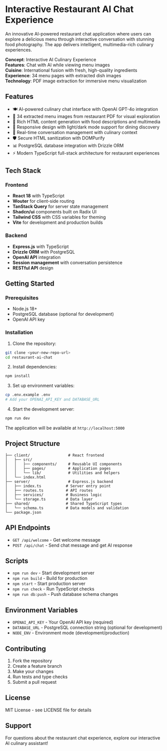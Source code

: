 # Interactive Restaurant AI Chat Experience

An innovative AI-powered restaurant chat application where users can explore a delicious menu through interactive conversation with stunning food photography. The app delivers intelligent, multimedia-rich culinary experiences.

**Concept**: Interactive AI Culinary Experience  
**Features**: Chat with AI while viewing menu images  
**Cuisine**: International fusion with fresh, high-quality ingredients  
**Experience**: 34 menu pages with extracted dish images  
**Technology**: PDF image extraction for immersive menu visualization

## Features

- 🍽️ AI-powered culinary chat interface with OpenAI GPT-4o integration
- 📸 34 extracted menu images from restaurant PDF for visual exploration
- 💬 Rich HTML content generation with food descriptions and multimedia
- 📱 Responsive design with light/dark mode support for dining discovery
- 🔄 Real-time conversation management with culinary context
- 🛡️ Secure HTML sanitization with DOMPurify
- 📊 PostgreSQL database integration with Drizzle ORM
- ⚡ Modern TypeScript full-stack architecture for restaurant experiences

## Tech Stack

### Frontend
- **React 18** with TypeScript
- **Wouter** for client-side routing
- **TanStack Query** for server state management
- **Shadcn/ui** components built on Radix UI
- **Tailwind CSS** with CSS variables for theming
- **Vite** for development and production builds

### Backend
- **Express.js** with TypeScript
- **Drizzle ORM** with PostgreSQL
- **OpenAI API** integration
- **Session management** with conversation persistence
- **RESTful API** design

## Getting Started

### Prerequisites
- Node.js 18+ 
- PostgreSQL database (optional for development)
- OpenAI API key

### Installation

1. Clone the repository:
```bash
git clone <your-new-repo-url>
cd restaurant-ai-chat
```

2. Install dependencies:
```bash
npm install
```

3. Set up environment variables:
```bash
cp .env.example .env
# Add your OPENAI_API_KEY and DATABASE_URL
```

4. Start the development server:
```bash
npm run dev
```

The application will be available at `http://localhost:5000`

## Project Structure

```
├── client/                 # React frontend
│   ├── src/
│   │   ├── components/     # Reusable UI components
│   │   ├── pages/          # Application pages
│   │   └── lib/            # Utilities and helpers
│   └── index.html
├── server/                 # Express.js backend
│   ├── index.ts           # Server entry point
│   ├── routes.ts          # API routes
│   ├── services/          # Business logic
│   └── storage.ts         # Data layer
├── shared/                # Shared TypeScript types
│   └── schema.ts          # Data models and validation
└── package.json
```

## API Endpoints

- `GET /api/welcome` - Get welcome message
- `POST /api/chat` - Send chat message and get AI response

## Scripts

- `npm run dev` - Start development server
- `npm run build` - Build for production
- `npm start` - Start production server
- `npm run check` - Run TypeScript checks
- `npm run db:push` - Push database schema changes

## Environment Variables

- `OPENAI_API_KEY` - Your OpenAI API key (required)
- `DATABASE_URL` - PostgreSQL connection string (optional for development)
- `NODE_ENV` - Environment mode (development/production)

## Contributing

1. Fork the repository
2. Create a feature branch
3. Make your changes
4. Run tests and type checks
5. Submit a pull request

## License

MIT License - see LICENSE file for details

## Support

For questions about the restaurant chat experience, explore our interactive AI culinary assistant!